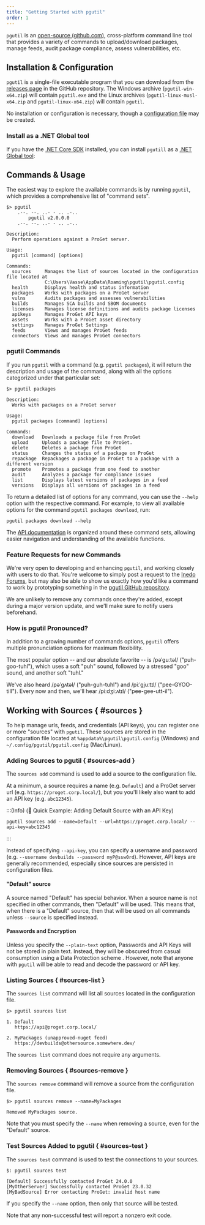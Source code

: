 ```yaml
---
title: "Getting Started with pgutil"
order: 1
---
```


`pgutil` is an [open-source (github.com)](https://github.com/inedo/pgutil), cross-platform command line tool that provides a variety of commands to upload/download packages, manage feeds, audit package compliance, assess vulnerabilities, etc. 

## Installation & Configuration 

`pgutil` is a single-file executable program that you can download from the [releases page](https://github.com/Inedo/pgutil/releases) in the GitHub repository. The Windows archive (`pgutil-win-x64.zip`) will contain `pgutil.exe` and the Linux archives (`pgutil-linux-musl-x64.zip` and `pgutil-linux-x64.zip`) will contain `pgutil`.

No installation or configuration is necessary, though a [configuration file](#sources) may be created.

### Install as a .NET Global tool

If you have the [.NET Core SDK](https://learn.microsoft.com/en-us/dotnet/core/sdk) installed, you can install `pgutill` as a [.NET Global tool](https://learn.microsoft.com/en-us/dotnet/core/tools/global-tools):

## Commands & Usage
The easiest way to explore the available commands is by running `pgutil`, which provides a comprehensive list of "command sets". 

```plaintext
$> pgutil
    .--. --. ..- - .. .-..
        pgutil v2.0.0.0
    .--. --. ..- - .. .-..

Description:
  Perform operations against a ProGet server.

Usage:
  pgutil [command] [options]

Commands:
  sources     Manages the list of sources located in the configuration file located at
              C:\Users\Vasse\AppData\Roaming\pgutil\pgutil.config
  health      Displays health and status information
  packages    Works with packages on a ProGet server
  vulns       Audits packages and assesses vulnerabilities
  builds      Manages SCA builds and SBOM documents
  licenses    Manages license definitions and audits package licenses
  apikeys     Manages ProGet API keys
  assets      Works with a ProGet asset directory
  settings    Manages ProGet Settings
  feeds       Views and manages ProGet feeds
  connectors  Views and manages ProGet connectors
```

### pgutil Commands

If you run `pgutil` with a command (e.g. `pgutil packages`), it will return the description and usage of the command, along with all the options categorized under that particular set:

```plaintext
$> pgutil packages

Description:
  Works with packages on a ProGet server

Usage:
  pgutil packages [command] [options]

Commands:
  download   Downloads a package file from ProGet
  upload     Uploads a package file to ProGet.
  delete     Deletes a package from ProGet
  status     Changes the status of a package on ProGet
  repackage  Repackages a package in ProGet to a package with a different version
  promote    Promotes a package from one feed to another
  audit      Analyzes a package for compliance issues
  list       Displays latest versions of packages in a feed
  versions   Displays all versions of packages in a feed
```

To return a detailed list of options for any command, you can use the `--help` option with the respective command. For example, to view all available options for the command `pgutil packages download`, run:

```plaintext
pgutil packages download --help
```

The [API documentation](/docs/proget/reference-api) is organized around these command sets, allowing easier navigation and understanding of the available functions.

### Feature Requests for new Commands

We're very open to developing and enhancing `pgutil`, and working closely with users to do that. You're welcome to simply post a request to the [Inedo Forums](https://forums.inedo.com/), but may also be able to show us exactly how you'd like a command to work by prototyping something in the [pgutil GitHub repository](https://github.com/inedo/pgutil).

We are unlikely to remove any commands once they're added, except during a major version update, and we'll make sure to notify users beforehand.

### How is pgutil Pronounced?

In addition to a growing number of commands options, `pgutil` offers multiple pronunciation options for maximum flexibility. 

The most popular option -- and our absolute favorite -- is /pəˈɡuːtəl/ ("puh-goo-tuhl"), which uses a soft "puh" sound, followed by a stressed "goo" sound, and another soft "tuhl." 

We've also heard /pəˈɡʌtəl/ ("puh-guh-tuhl") and /piːˈɡjuːtɪl/ ("pee-GYOO-till"). Every now and then, we'll hear /piːdʒiːʌtɪl/ ("pee-gee-utt-il").


## Working with Sources { #sources }

To help manage urls, feeds, and credentials (API keys), you can register one or more "sources" with `pgutil`. These sources are stored in the configuration file located at `%appdata%\pgutil\pgutil.config` (Windows) and `~/.config/pgutil/pgutil.config` (Mac/Linux).

### Adding Sources to pgutil { #sources-add }

The `sources add` command is used to add a source to the configuration file. 

At a minimum, a source requires a name (e.g. `Default`) and a ProGet server url (e.g. `https://proget.corp.local/`), but you you'll likely also want to add an API key (e.g. `abc12345`).

:::(Info) (🚀 Quick Example: Adding Default Source with an API Key)
```plaintext
pgutil sources add --name=Default --url=https://proget.corp.local/ --api-key=abc12345
```
:::

Instead of specifying `--api-key`, you can specify a username and password (e.g. 
`--username devbuilds --password myP@ssw0rd`). However, API keys are generally recommended, especially since sources are persisted in configuration files.

#### "Default" source
A source named "Default" has special behavior. When a source name is not specified in other commands, then "Default" will be used.  This means that, when there is a "Default" source, then that will be used on all commands unless `--source` is specified instead.

#### Passwords and Encryption

Unless you specify the `--plain-text` option, Passwords and API Keys will not be stored in plain text. Instead, they will be  obscured from casual consumption using a Data Protection scheme . However, note that anyone with `pgutil` will be able to read and decode the password or API key.

### Listing Sources { #sources-list }

The `sources list` command will list all sources located in the configuration file.

```plaintext
$> pgutil sources list

1. Default
   https://api@proget.corp.local/

2. MyPackages (unapproved-nuget feed)
   https://devbuilds@othersource.somewhere.dev/
```

The `sources list` command does not require any arguments.

### Removing Sources { #sources-remove }

The `sources remove` command will remove a source from the configuration file.

```plaintext
$> pgutil sources remove --name=MyPackages

Removed MyPackages source.
```

Note that you must specify the `--name` when removing a source, even for the "Default" source.

### Test Sources Added to pgutil { #sources-test }

The `sources test` command is used to test the connections to your sources. 

```plaintext
$: pgutil sources test

[Default] Successfully contacted ProGet 24.0.0
[MyOtherServer] Successfully contacted ProGet 23.0.32
[MyBadSource] Error contacting ProGet: invalid host name
```
 If you specify the `--name` option, then only that source will be tested. 
 
 Note that any non-successful test will report a nonzero exit code.
